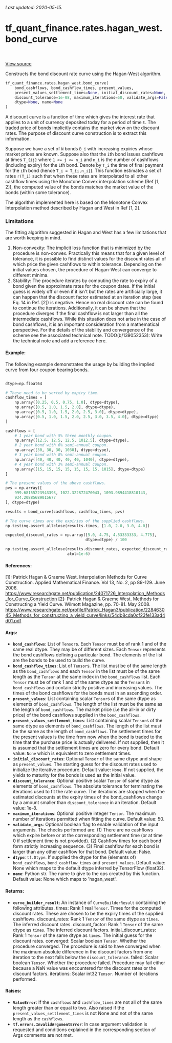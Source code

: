 <!--
This file is generated by a tool. Do not edit directly.
For open-source contributions the docs will be updated automatically.
-->

*Last updated: 2020-05-15.*

<div itemscope itemtype="http://developers.google.com/ReferenceObject">
<meta itemprop="name" content="tf_quant_finance.rates.hagan_west.bond_curve" />
<meta itemprop="path" content="Stable" />
</div>

# tf_quant_finance.rates.hagan_west.bond_curve

<!-- Insert buttons and diff -->

<table class="tfo-notebook-buttons tfo-api" align="left">
</table>

<a target="_blank" href="https://github.com/google/tf-quant-finance/blob/master/tf_quant_finance/rates/hagan_west/bond_curve.py">View source</a>



Constructs the bond discount rate curve using the Hagan-West algorithm.

```python
tf_quant_finance.rates.hagan_west.bond_curve(
    bond_cashflows, bond_cashflow_times, present_values,
    present_values_settlement_times=None, initial_discount_rates=None,
    discount_tolerance=1e-08, maximum_iterations=50, validate_args=False,
    dtype=None, name=None
)
```



<!-- Placeholder for "Used in" -->


A discount curve is a function of time which gives the interest rate that
applies to a unit of currency deposited today for a period of  time `t`.
The traded price of bonds implicitly contains the market view on the discount
rates. The purpose of discount curve construction is to extract this
information.

Suppose we have a set of `N` bonds `B_i` with increasing expiries whose market
prices are known.
Suppose also that the `i`th bond issues cashflows at times `T_{ij}` where
`1 <= j <= n_i` and `n_i` is the number of cashflows (including expiry)
for the `i`th bond.
Denote by `T_i` the time of final payment for the `i`th bond
(hence `T_i = T_{i,n_i}`). This function estimates a set of rates `r(T_i)`
such that when these rates are interpolated to all other cashflow times using
the Monotone Convex interpolation scheme (Ref [1, 2]), the computed value of
the bonds matches the market value of the bonds (within some tolerance).

The algorithm implemented here is based on the Monotone Convex Interpolation
method described by Hagan and West in Ref [1, 2].


### Limitations

The fitting algorithm suggested in Hagan and West has a few limitations that
are worth keeping in mind.

  1. Non-convexity: The implicit loss function that is minimized by the
    procedure is non-convex. Practically this means that for a given level of
    tolerance, it is possible to find distinct values for the discount rates
    all of which price the given cashflows to within tolerance. Depending
    on the initial values chosen, the procedure of Hagan-West can converge to
    different minima.
  2. Stability: The procedure iterates by computing the rate to expiry of
    a bond given the approximate rates for the coupon dates. If the initial
    guess is widely off or even if it isn't but the rates are artificially
    large, it can happen that the discount factor estimated at an iteration
    step (see Eq. 14 in Ref. [2]) is negative. Hence no real discount rate
    can be found to continue the iterations. Additionally, it can be shown
    that the procedure diverges if the final cashflow is not larger than
    all the intermediate cashflows. While this situation does not arise in
    the case of bond cashflows, it is an important consideration from a
    mathematical perspective. For the details of the stability and
    convergence of the scheme see the associated technical note.
    TODO(b/139052353): Write the technical note and add a reference here.

#### Example:

The following example demonstrates the usage by building the implied curve
from four coupon bearing bonds.

```python

dtype=np.float64

# These need to be sorted by expiry time.
cashflow_times = [
    np.array([0.25, 0.5, 0.75, 1.0], dtype=dtype),
    np.array([0.5, 1.0, 1.5, 2.0], dtype=dtype),
    np.array([0.5, 1.0, 1.5, 2.0, 2.5, 3.0], dtype=dtype),
    np.array([0.5, 1.0, 1.5, 2.0, 2.5, 3.0, 3.5, 4.0], dtype=dtype)
]

cashflows = [
    # 1 year bond with 5% three monthly coupon.
    np.array([12.5, 12.5, 12.5, 1012.5], dtype=dtype),
    # 2 year bond with 6% semi-annual coupon.
    np.array([30, 30, 30, 1030], dtype=dtype),
    # 3 year bond with 8% semi-annual coupon.
    np.array([40, 40, 40, 40, 40, 1040], dtype=dtype),
    # 4 year bond with 3% semi-annual coupon.
    np.array([15, 15, 15, 15, 15, 15, 15, 1015], dtype=dtype)
]

# The present values of the above cashflows.
pvs = np.array([
    999.68155223943393, 1022.322872470043, 1093.9894418810143,
    934.20885689015677
], dtype=dtype)

results = bond_curve(cashflows, cashflow_times, pvs)

# The curve times are the expiries of the supplied cashflows.
np.testing.assert_allclose(results.times, [1.0, 2.0, 3.0, 4.0])

expected_discount_rates = np.array([5.0, 4.75, 4.53333333, 4.775],
                                   dtype=dtype) / 100

np.testing.assert_allclose(results.discount_rates, expected_discount_rates,
                           atol=1e-6)
```

#### References:

[1]: Patrick Hagan & Graeme West. Interpolation Methods for Curve
  Construction. Applied Mathematical Finance. Vol 13, No. 2, pp 89-129.
  June 2006.
https://www.researchgate.net/publication/24071726_Interpolation_Methods_for_Curve_Construction
[2]: Patrick Hagan & Graeme West. Methods for Constructing a Yield Curve.
  Wilmott Magazine, pp. 70-81. May 2008.
https://www.researchgate.net/profile/Patrick_Hagan3/publication/228463045_Methods_for_constructing_a_yield_curve/links/54db8cda0cf23fe133ad4d01.pdf

#### Args:


* <b>`bond_cashflows`</b>: List of `Tensor`s. Each `Tensor` must be of rank 1 and of
  the same real dtype. They may be of different sizes. Each `Tensor`
  represents the bond cashflows defining a particular bond. The elements of
  the list are the bonds to be used to build the curve.
* <b>`bond_cashflow_times`</b>: List of `Tensor`s. The list must be of the same length
  as the `bond_cashflows` and each `Tensor` in the list must be of the same
  length as the `Tensor` at the same index in the `bond_cashflows` list.
  Each `Tensor` must be of rank 1 and of the same dtype as the `Tensor`s in
  `bond_cashflows` and contain strictly positive and increasing values. The
  times of the bond cashflows for the bonds must in an ascending order.
* <b>`present_values`</b>: List containing scalar `Tensor`s of the same dtype as
  elements of `bond_cashflows`. The length of the list must be the same as
  the length of `bond_cashflows`. The market price (i.e the all-in or dirty
  price) of the bond cashflows supplied in the `bond_cashflows`.
* <b>`present_values_settlement_times`</b>: List containing scalar `Tensor`s of the
  same dtype as elements of `bond_cashflows`. The length of the list must be
  the same as the length of `bond_cashflows`. The settlement times for the
  present values is the time from now when the bond is traded to the time
  that the purchase price is actually delivered. If not supplied, then it is
  assumed that the settlement times are zero for every bond.
  Default value: `None` which is equivalent to zero settlement times.
* <b>`initial_discount_rates`</b>: Optional `Tensor` of the same dtype and shape as
  `present_values`. The starting guess for the discount rates used to
  initialize the iterative procedure.
  Default value: `None`. If not supplied, the yields to maturity for the
    bonds is used as the initial value.
* <b>`discount_tolerance`</b>: Optional positive scalar `Tensor` of same dtype as
  elements of `bond_cashflows`. The absolute tolerance for terminating the
  iterations used to fit the rate curve. The iterations are stopped when the
  estimated discounts at the expiry times of the bond_cashflows change by a
  amount smaller than `discount_tolerance` in an iteration.
  Default value: 1e-8.
* <b>`maximum_iterations`</b>: Optional positive integer `Tensor`. The maximum number
  of iterations permitted when fitting the curve.
  Default value: 50.
* <b>`validate_args`</b>: Optional boolean flag to enable validation of the input
  arguments. The checks performed are: (1) There are no cashflows which
  expire before or at the corresponding settlement time (or at time 0 if
  settlement time is not provided). (2) Cashflow times for each bond form
  strictly increasing sequence. (3) Final cashflow for each bond is larger
  than any other cashflow for that bond.
  Default value: False.
* <b>`dtype`</b>: `tf.Dtype`. If supplied the dtype for the (elements of)
  `bond_cashflows`, `bond_cashflow_times` and `present_values`.
  Default value: None which maps to the default dtype inferred by TensorFlow
    (float32).
* <b>`name`</b>: Python str. The name to give to the ops created by this function.
  Default value: None which maps to 'hagan_west'.


#### Returns:


* <b>`curve_builder_result`</b>: An instance of `CurveBuilderResult` containing the
  following attributes.
  times: Rank 1 real `Tensor`. Times for the computed discount rates. These
    are chosen to be the expiry times of the supplied cashflows.
  discount_rates: Rank 1 `Tensor` of the same dtype as `times`.
    The inferred discount rates.
  discount_factor: Rank 1 `Tensor` of the same dtype as `times`.
    The inferred discount factors.
  initial_discount_rates: Rank 1 `Tensor` of the same dtype as `times`. The
    initial guess for the discount rates.
  converged: Scalar boolean `Tensor`. Whether the procedure converged.
    The procedure is said to have converged when the maximum absolute
    difference in the discount factors from one iteration to the next falls
    below the `discount_tolerance`.
  failed: Scalar boolean `Tensor`. Whether the procedure failed. Procedure
    may fail either because a NaN value was encountered for the discount
    rates or the discount factors.
  iterations: Scalar int32 `Tensor`. Number of iterations performed.


#### Raises:


* <b>`ValueError`</b>: If the `cashflows` and `cashflow_times` are not all of the same
  length greater than or equal to two. Also raised if the
  `present_values_settlement_times` is not None and not of the same length
  as the `cashflows`.
* <b>`tf.errors.InvalidArgumentError`</b>: In case argument validation is requested and
  conditions explained in the corresponding section of Args comments are not
  met.